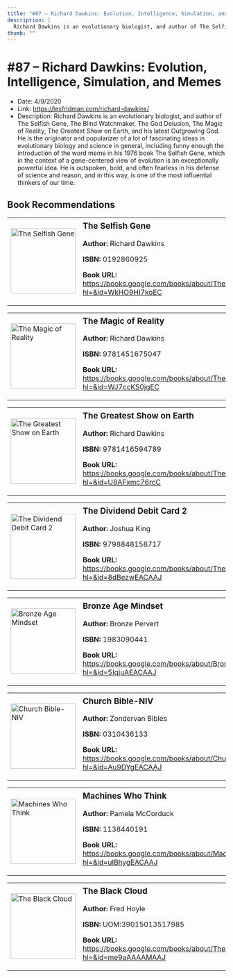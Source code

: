 ```yaml
---
title: "#87 – Richard Dawkins: Evolution, Intelligence, Simulation, and Memes"
description: |
  Richard Dawkins is an evolutionary biologist, and author of The Selfish Gene, The Blind Watchmaker, The God Delusion, The Magic of Reality, The Greatest Show on Earth, and his latest Outgrowing God. He is the originator and popularizer of a lot of fascinating ideas in evolutionary biology and science in general, including funny enough the introduction of the word meme in his 1976 book The Selfish Gene, which in the context of a gene-centered view of evolution is an exceptionally powerful idea. He is outspoken, bold, and often fearless in his defense of science and reason, and in this way, is one of the most influential thinkers of our time."
thumb: ""
---
```


# #87 – Richard Dawkins: Evolution, Intelligence, Simulation, and Memes

  - Date: 4/9/2020
  - Link: https://lexfridman.com/richard-dawkins/
  - Description: Richard Dawkins is an evolutionary biologist, and author of The Selfish Gene, The Blind Watchmaker, The God Delusion, The Magic of Reality, The Greatest Show on Earth, and his latest Outgrowing God. He is the originator and popularizer of a lot of fascinating ideas in evolutionary biology and science in general, including funny enough the introduction of the word meme in his 1976 book The Selfish Gene, which in the context of a gene-centered view of evolution is an exceptionally powerful idea. He is outspoken, bold, and often fearless in his defense of science and reason, and in this way, is one of the most influential thinkers of our time.

## Book Recommendations

<table style="border: none;"><tr style="border: none;"><td style="border: none;"><img src="http://books.google.com/books/content?id=WkHO9HI7koEC&printsec=frontcover&img=1&zoom=1&edge=curl&source=gbs_api" alt="The Selfish Gene" width="150" style="vertical-align: top;"></td><td style="border: none; vertical-align: top;"><h3 style='margin-top: 5'>The Selfish Gene</h3><p><strong>Author:</strong> Richard Dawkins</p><p><strong>ISBN:</strong> 0192860925</p><p><strong>Book URL:</strong> <a href="https://books.google.com/books/about/The_Selfish_Gene.html?hl=&id=WkHO9HI7koEC">https://books.google.com/books/about/The_Selfish_Gene.html?hl=&id=WkHO9HI7koEC</a></p></td></tr></table>
<table style="border: none;"><tr style="border: none;"><td style="border: none;"><img src="http://books.google.com/books/content?id=WJ7ccKS0jgEC&printsec=frontcover&img=1&zoom=1&edge=curl&source=gbs_api" alt="The Magic of Reality" width="150" style="vertical-align: top;"></td><td style="border: none; vertical-align: top;"><h3 style='margin-top: 5'>The Magic of Reality</h3><p><strong>Author:</strong> Richard Dawkins</p><p><strong>ISBN:</strong> 9781451675047</p><p><strong>Book URL:</strong> <a href="https://books.google.com/books/about/The_Magic_of_Reality.html?hl=&id=WJ7ccKS0jgEC">https://books.google.com/books/about/The_Magic_of_Reality.html?hl=&id=WJ7ccKS0jgEC</a></p></td></tr></table>
<table style="border: none;"><tr style="border: none;"><td style="border: none;"><img src="http://books.google.com/books/content?id=U8AFxmc76rcC&printsec=frontcover&img=1&zoom=1&edge=curl&source=gbs_api" alt="The Greatest Show on Earth" width="150" style="vertical-align: top;"></td><td style="border: none; vertical-align: top;"><h3 style='margin-top: 5'>The Greatest Show on Earth</h3><p><strong>Author:</strong> Richard Dawkins</p><p><strong>ISBN:</strong> 9781416594789</p><p><strong>Book URL:</strong> <a href="https://books.google.com/books/about/The_Greatest_Show_on_Earth.html?hl=&id=U8AFxmc76rcC">https://books.google.com/books/about/The_Greatest_Show_on_Earth.html?hl=&id=U8AFxmc76rcC</a></p></td></tr></table>
<table style="border: none;"><tr style="border: none;"><td style="border: none;"><img src="http://books.google.com/books/content?id=8dBezwEACAAJ&printsec=frontcover&img=1&zoom=1&source=gbs_api" alt="The Dividend Debit Card 2" width="150" style="vertical-align: top;"></td><td style="border: none; vertical-align: top;"><h3 style='margin-top: 5'>The Dividend Debit Card 2</h3><p><strong>Author:</strong> Joshua King</p><p><strong>ISBN:</strong> 9798848158717</p><p><strong>Book URL:</strong> <a href="https://books.google.com/books/about/The_Dividend_Debit_Card_2.html?hl=&id=8dBezwEACAAJ">https://books.google.com/books/about/The_Dividend_Debit_Card_2.html?hl=&id=8dBezwEACAAJ</a></p></td></tr></table>
<table style="border: none;"><tr style="border: none;"><td style="border: none;"><img src="None" alt="Bronze Age Mindset" width="150" style="vertical-align: top;"></td><td style="border: none; vertical-align: top;"><h3 style='margin-top: 5'>Bronze Age Mindset</h3><p><strong>Author:</strong> Bronze Pervert</p><p><strong>ISBN:</strong> 1983090441</p><p><strong>Book URL:</strong> <a href="https://books.google.com/books/about/Bronze_Age_Mindset.html?hl=&id=5IqjuAEACAAJ">https://books.google.com/books/about/Bronze_Age_Mindset.html?hl=&id=5IqjuAEACAAJ</a></p></td></tr></table>
<table style="border: none;"><tr style="border: none;"><td style="border: none;"><img src="http://books.google.com/books/content?id=Au9DYgEACAAJ&printsec=frontcover&img=1&zoom=1&source=gbs_api" alt="Church Bible-NIV" width="150" style="vertical-align: top;"></td><td style="border: none; vertical-align: top;"><h3 style='margin-top: 5'>Church Bible-NIV</h3><p><strong>Author:</strong> Zondervan Bibles</p><p><strong>ISBN:</strong> 0310436133</p><p><strong>Book URL:</strong> <a href="https://books.google.com/books/about/Church_Bible_NIV.html?hl=&id=Au9DYgEACAAJ">https://books.google.com/books/about/Church_Bible_NIV.html?hl=&id=Au9DYgEACAAJ</a></p></td></tr></table>
<table style="border: none;"><tr style="border: none;"><td style="border: none;"><img src="http://books.google.com/books/content?id=uIBhygEACAAJ&printsec=frontcover&img=1&zoom=1&source=gbs_api" alt="Machines Who Think" width="150" style="vertical-align: top;"></td><td style="border: none; vertical-align: top;"><h3 style='margin-top: 5'>Machines Who Think</h3><p><strong>Author:</strong> Pamela McCorduck</p><p><strong>ISBN:</strong> 1138440191</p><p><strong>Book URL:</strong> <a href="https://books.google.com/books/about/Machines_Who_Think.html?hl=&id=uIBhygEACAAJ">https://books.google.com/books/about/Machines_Who_Think.html?hl=&id=uIBhygEACAAJ</a></p></td></tr></table>
<table style="border: none;"><tr style="border: none;"><td style="border: none;"><img src="http://books.google.com/books/content?id=me9aAAAAMAAJ&printsec=frontcover&img=1&zoom=1&source=gbs_api" alt="The Black Cloud" width="150" style="vertical-align: top;"></td><td style="border: none; vertical-align: top;"><h3 style='margin-top: 5'>The Black Cloud</h3><p><strong>Author:</strong> Fred Hoyle</p><p><strong>ISBN:</strong> UOM:39015013517985</p><p><strong>Book URL:</strong> <a href="https://books.google.com/books/about/The_Black_Cloud.html?hl=&id=me9aAAAAMAAJ">https://books.google.com/books/about/The_Black_Cloud.html?hl=&id=me9aAAAAMAAJ</a></p></td></tr></table>
